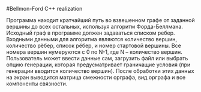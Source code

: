 #Bellmon-Ford C++ realization

Программа находит кратчайший путь во взвешенном графе от заданной вершины до всех остальных, используя алгоритм Форда-Беллмана.  
Исходный граф в программе должен задаваться списком ребер. Входными данными для алгоритма являются количество вершин, количество рёбер, список рёбер, и номер стартовой вершины. Все номера вершин нумеруются с 0 по N-1, где N – количество вершин. Пользователь может ввести данные сам, загрузить файл или выбрать опцию генерации, которая предусматривает граничащие условия (при генерации вводится количество вершин). После обработки этих данных на экран выводится матрица смежности орграфа, вид орграфа и все компоненты связности. 
